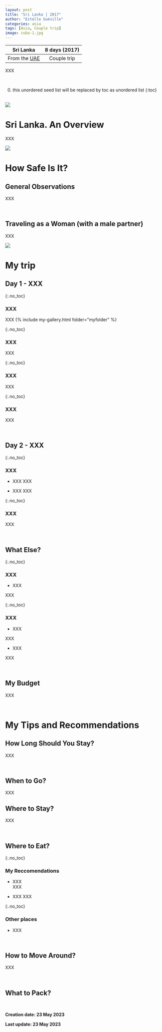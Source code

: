 ```yaml
---
layout: post
title: "Sri Lanka | 2017"
author: "Estelle Guéville"
categories: asia
tags: [Asia, Couple trip]
image: cuba-1.jpg
---
```



| Sri Lanka | 8 days (2017)
| :--------------------:   | :----------------------:|
| From the [UAE](https://estellegvl.github.io/Around-the-World/uae)       | Couple trip           |


XXX

<br>

0. this unordered seed list will be replaced by toc as unordered list
{:toc}

<br>

<img src="/assets/img/qatar/nmq/IMG_3028.jpg" style="zoom:100%"/>

<br>

# Sri Lanka. An Overview
XXX

<img src="/assets/img/qatar/nmq/XXX.jpg" style="zoom:100%"/>

<br>

# How Safe Is It?
## General Observations

XXX

<br>

## Traveling as a Woman (with a male partner)

XXX

<img src="/assets/img/slovenia/XXX.jpg" style="zoom:100%"/>

<br>

# My trip
## Day 1 - XXX

{:.no_toc}
### XXX
XXX
{% include my-gallery.html folder="myfolder" %}



{:.no_toc}
### XXX
XXX


{:.no_toc}
### XXX
XXX


{:.no_toc}
### XXX
XXX

<br>

## Day 2 - XXX 

{:.no_toc}
### XXX
- XXX
XXX

- XXX
XXX


{:.no_toc}
### XXX
XXX

<br>

## What Else?  

{:.no_toc}
### XXX
- XXX  

XXX


{:.no_toc}
### XXX
- XXX

XXX

- XXX 

XXX


<br>

## My Budget
XXX

<br>

# My Tips and Recommendations
## How Long Should You Stay?
XXX

<br>

## When to Go?
XXX
<br>

## Where to Stay?

XXX

<br>

## Where to Eat?

{:.no_toc}
### My Reccomendations
- XXX  
XXX


- XXX
XXX


{:.no_toc}
### Other places
- XXX


<br>

## How to Move Around?
XXX


<br>

## What to Pack?



<br>

**Creation date: 23 May 2023**

**Last update: 23 May 2023** 

